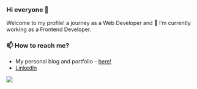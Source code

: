 ### Hi everyone 👋

Welcome to my profile! a journey as a Web Developer and 🔭 I’m currently working as a Frontend Developer.

### 📫 How to reach me?
- My personal blog and portfolio - [here!](https://vegaaridani.vercel.app/)
- [LinkedIn](https://www.linkedin.com/in/vega-aridani) 

<img src="http://views.whatilearened.today/views/github/vegaaridani/views.svg"/>
  
<!--
**vegaaridani/vegaaridani** is a ✨ _special_ ✨ repository because its `README.md` (this file) appears on your GitHub profile.

Here are some ideas to get you started:

- 🔭 I’m currently working on ...
- 🌱 I’m currently learning ...
- 👯 I’m looking to collaborate on ...
- 🤔 I’m looking for help with ...
- 💬 Ask me about ...
- 📫 How to reach me: ...
- 😄 Pronouns: ...
- ⚡ Fun fact: ...
-->
